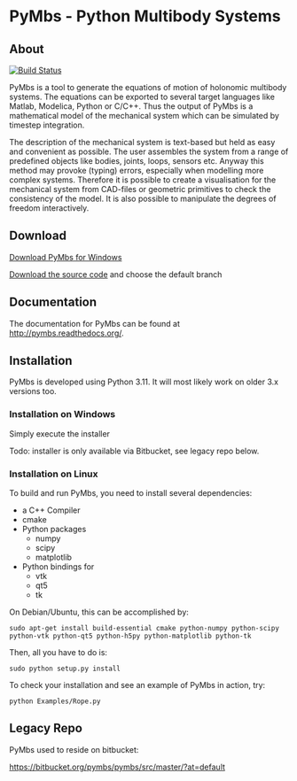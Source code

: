 # PyMbs - Python Multibody Systems

## About

[![Build Status](https://drone.io/bitbucket.org/pymbs/pymbs/status.png)](https://drone.io/bitbucket.org/pymbs/pymbs/latest)

PyMbs is a tool to generate the equations of motion of holonomic multibody
systems. The equations can be exported to several target languages like Matlab,
Modelica, Python or C/C++. Thus the output of PyMbs is a mathematical model of
the mechanical system which can be simulated by timestep integration.

The description of the mechanical system is text-based but held as easy and
convenient as possible. The user assembles the system from a range of
predefined objects like bodies, joints, loops, sensors etc. Anyway this method
may provoke (typing) errors, especially when modelling more complex systems.
Therefore it is possible to create a visualisation for the mechanical system
from CAD-files or geometric primitives to check the consistency of the model.
It is also possible to manipulate the degrees of freedom interactively.

## Download

[Download PyMbs for Windows](https://bitbucket.org/pymbs/pymbs/downloads#available-downloads)

[Download the source code](https://bitbucket.org/pymbs/pymbs/downloads#branch-downloads)
and choose the default branch

## Documentation

The documentation for PyMbs can be found at <http://pymbs.readthedocs.org/>.

## Installation

PyMbs is developed using Python 3.11. It will most likely work on older 3.x versions too.

### Installation on Windows

Simply execute the installer

Todo: installer is only available via Bitbucket, see legacy repo below.

### Installation on Linux

To build and run PyMbs, you need to install several dependencies:

- a C++ Compiler
- cmake
- Python packages
    - numpy
    - scipy
    - matplotlib
- Python bindings for
    - vtk
    - qt5
    - tk

On Debian/Ubuntu, this can be accomplished by:

    sudo apt-get install build-essential cmake python-numpy python-scipy python-vtk python-qt5 python-h5py python-matplotlib python-tk

Then, all you have to do is:

    sudo python setup.py install

To check your installation and see an example of PyMbs in action, try:

    python Examples/Rope.py

## Legacy Repo

PyMbs used to reside on bitbucket:

<https://bitbucket.org/pymbs/pymbs/src/master/?at=default>
